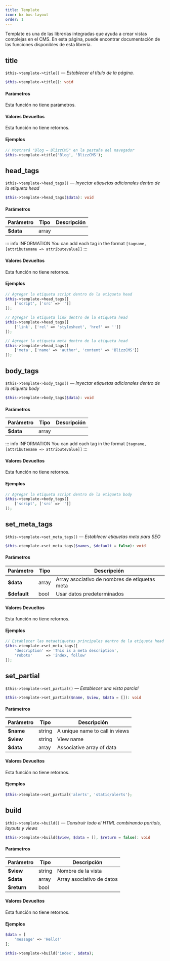```yaml
---
title: Template
icon: bx bxs-layout
order: 1
---
```


Template es una de las librerías integradas que ayuda a crear vistas complejas en el CMS. En esta página, puede encontrar documentación de las funciones disponibles de esta librería.

## title

`$this->template->title()` — _Establecer el título de la página._

```php
$this->template->title(): void
```

#### Parámetros

Esta función no tiene parámetros.

#### Valores Devueltos

Esta función no tiene retornos.

#### Ejemplos

```php
// Mostrará "Blog — BlizzCMS" en la pestaña del navegador
$this->template->title('Blog', 'BlizzCMS');
```

## head_tags

`$this->template->head_tags()` — _Inyectar etiquetas adicionales dentro de la etiqueta head_

```php
$this->template->head_tags($data): void
```

#### Parámetros

| Parámetro | Tipo | Descripción |
| ------- | ------- | ------- |
| **$data** | array |  |

::: info INFORMATION
You can add each tag in the format `[tagname, [attributename => attributevalue]]`
:::

#### Valores Devueltos

Esta función no tiene retornos.

#### Ejemplos

```php
// Agregar la etiqueta script dentro de la etiqueta head
$this->template->head_tags([
    ['script', ['src' => '']]
]);

// Agregar la etiqueta link dentro de la etiqueta head
$this->template->head_tags([
    ['link', ['rel' => 'stylesheet', 'href' => '']]
]);

// Agregar la etiqueta meta dentro de la etiqueta head
$this->template->head_tags([
    ['meta', ['name' => 'author', 'content' => 'BlizzCMS']]
]);
```

## body_tags

`$this->template->body_tags()` — _Inyectar etiquetas adicionales dentro de la etiqueta body_

```php
$this->template->body_tags($data): void
```

#### Parámetros

| Parámetro | Tipo | Descripción |
| ------- | ------- | ------- |
| **$data** | array |  |

::: info INFORMATION
You can add each tag in the format `[tagname, [attributename => attributevalue]]`
:::

#### Valores Devueltos

Esta función no tiene retornos.

#### Ejemplos

```php
// Agregar la etiqueta script dentro de la etiqueta body
$this->template->body_tags([
    ['script', ['src' => '']]
]);
```

## set_meta_tags

`$this->template->set_meta_tags()` — _Establecer etiquetas meta para SEO_

```php
$this->template->set_meta_tags($names, $default = false): void
```

#### Parámetros

| Parámetro | Tipo | Descripción |
| ------- | ------- | ------- |
| **$data** | array | Array asociativo de nombres de etiquetas meta |
| **$default** | bool | Usar datos predeterminados |

#### Valores Devueltos

Esta función no tiene retornos.

#### Ejemplos

```php
// Establecer las metaetiquetas principales dentro de la etiqueta head
$this->template->set_meta_tags([
    'description' => 'This is a meta description',
    'robots'      => 'index, follow'
]);
```

## set_partial

`$this->template->set_partial()` — _Establecer una vista parcial_

```php
$this->template->set_partial($name, $view, $data = []): void
```

#### Parámetros

| Parámetro | Tipo | Descripción |
| ------- | ------- | ------- |
| **$name** | string | A unique name to call in views |
| **$view** | string | View name |
| **$data** | array | Associative array of data |

#### Valores Devueltos

Esta función no tiene retornos.

#### Ejemplos

```php
$this->template->set_partial('alerts', 'static/alerts');
```

## build

`$this->template->build()` — _Construir todo el HTML combinando partials, layouts y views_

```php
$this->template->build($view, $data = [], $return = false): void
```

#### Parámetros

| Parámetro | Tipo | Descripción |
| ------- | ------- | ------- |
| **$view** | string | Nombre de la vista |
| **$data** | array | Array asociativo de datos |
| **$return** | bool |  |

#### Valores Devueltos

Esta función no tiene retornos.

#### Ejemplos

```php
$data = [
    'message' => 'Hello!'
];

$this->template->build('index', $data);
```
